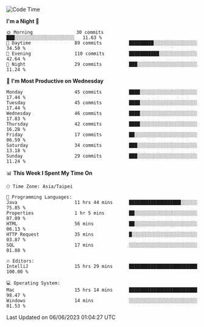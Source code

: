 <!--START_SECTION:waka-->
![Code Time](http://img.shields.io/badge/Code%20Time-118%20hrs%2058%20mins-blue)

**I'm a Night 🦉** 

```text
🌞 Morning                30 commits          ███░░░░░░░░░░░░░░░░░░░░░░   11.63 % 
🌆 Daytime                89 commits          █████████░░░░░░░░░░░░░░░░   34.50 % 
🌃 Evening                110 commits         ███████████░░░░░░░░░░░░░░   42.64 % 
🌙 Night                  29 commits          ███░░░░░░░░░░░░░░░░░░░░░░   11.24 % 
```
📅 **I'm Most Productive on Wednesday** 

```text
Monday                   45 commits          ████░░░░░░░░░░░░░░░░░░░░░   17.44 % 
Tuesday                  45 commits          ████░░░░░░░░░░░░░░░░░░░░░   17.44 % 
Wednesday                46 commits          ████░░░░░░░░░░░░░░░░░░░░░   17.83 % 
Thursday                 42 commits          ████░░░░░░░░░░░░░░░░░░░░░   16.28 % 
Friday                   17 commits          ██░░░░░░░░░░░░░░░░░░░░░░░   06.59 % 
Saturday                 34 commits          ███░░░░░░░░░░░░░░░░░░░░░░   13.18 % 
Sunday                   29 commits          ███░░░░░░░░░░░░░░░░░░░░░░   11.24 % 
```


📊 **This Week I Spent My Time On** 

```text
🕑︎ Time Zone: Asia/Taipei

💬 Programming Languages: 
Java                     11 hrs 44 mins      ███████████████████░░░░░░   75.85 % 
Properties               1 hr 5 mins         ██░░░░░░░░░░░░░░░░░░░░░░░   07.09 % 
HTML                     56 mins             ██░░░░░░░░░░░░░░░░░░░░░░░   06.13 % 
HTTP Request             35 mins             █░░░░░░░░░░░░░░░░░░░░░░░░   03.87 % 
SQL                      17 mins             ░░░░░░░░░░░░░░░░░░░░░░░░░   01.88 % 

🔥 Editors: 
IntelliJ                 15 hrs 29 mins      █████████████████████████   100.00 % 

💻 Operating System: 
Mac                      15 hrs 14 mins      █████████████████████████   98.47 % 
Windows                  14 mins             ░░░░░░░░░░░░░░░░░░░░░░░░░   01.53 % 
```


 Last Updated on 06/06/2023 01:04:27 UTC
<!--END_SECTION:waka-->
